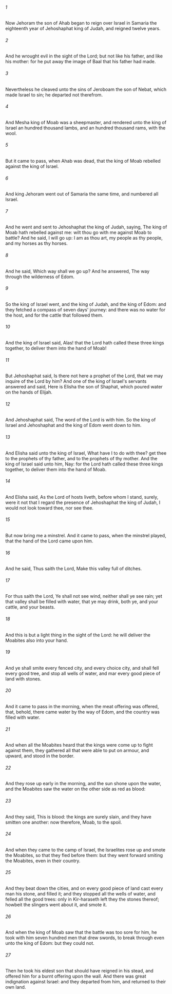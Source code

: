 ###### 1
Now Jehoram the son of Ahab began to reign over Israel in Samaria the eighteenth year of Jehoshaphat king of Judah, and reigned twelve years.

###### 2
And he wrought evil in the sight of the Lord; but not like his father, and like his mother: for he put away the image of Baal that his father had made.

###### 3
Nevertheless he cleaved unto the sins of Jeroboam the son of Nebat, which made Israel to sin; he departed not therefrom.

###### 4
And Mesha king of Moab was a sheepmaster, and rendered unto the king of Israel an hundred thousand lambs, and an hundred thousand rams, with the wool.

###### 5
But it came to pass, when Ahab was dead, that the king of Moab rebelled against the king of Israel.

###### 6
And king Jehoram went out of Samaria the same time, and numbered all Israel.

###### 7
And he went and sent to Jehoshaphat the king of Judah, saying, The king of Moab hath rebelled against me: wilt thou go with me against Moab to battle? And he said, I will go up: I am as thou art, my people as thy people, and my horses as thy horses.

###### 8
And he said, Which way shall we go up? And he answered, The way through the wilderness of Edom.

###### 9
So the king of Israel went, and the king of Judah, and the king of Edom: and they fetched a compass of seven days' journey: and there was no water for the host, and for the cattle that followed them.

###### 10
And the king of Israel said, Alas! that the Lord hath called these three kings together, to deliver them into the hand of Moab!

###### 11
But Jehoshaphat said, Is there not here a prophet of the Lord, that we may inquire of the Lord by him? And one of the king of Israel's servants answered and said, Here is Elisha the son of Shaphat, which poured water on the hands of Elijah.

###### 12
And Jehoshaphat said, The word of the Lord is with him. So the king of Israel and Jehoshaphat and the king of Edom went down to him.

###### 13
And Elisha said unto the king of Israel, What have I to do with thee? get thee to the prophets of thy father, and to the prophets of thy mother. And the king of Israel said unto him, Nay: for the Lord hath called these three kings together, to deliver them into the hand of Moab.

###### 14
And Elisha said, As the Lord of hosts liveth, before whom I stand, surely, were it not that I regard the presence of Jehoshaphat the king of Judah, I would not look toward thee, nor see thee.

###### 15
But now bring me a minstrel. And it came to pass, when the minstrel played, that the hand of the Lord came upon him.

###### 16
And he said, Thus saith the Lord, Make this valley full of ditches.

###### 17
For thus saith the Lord, Ye shall not see wind, neither shall ye see rain; yet that valley shall be filled with water, that ye may drink, both ye, and your cattle, and your beasts.

###### 18
And this is but a light thing in the sight of the Lord: he will deliver the Moabites also into your hand.

###### 19
And ye shall smite every fenced city, and every choice city, and shall fell every good tree, and stop all wells of water, and mar every good piece of land with stones.

###### 20
And it came to pass in the morning, when the meat offering was offered, that, behold, there came water by the way of Edom, and the country was filled with water.

###### 21
And when all the Moabites heard that the kings were come up to fight against them, they gathered all that were able to put on armour, and upward, and stood in the border.

###### 22
And they rose up early in the morning, and the sun shone upon the water, and the Moabites saw the water on the other side as red as blood:

###### 23
And they said, This is blood: the kings are surely slain, and they have smitten one another: now therefore, Moab, to the spoil.

###### 24
And when they came to the camp of Israel, the Israelites rose up and smote the Moabites, so that they fled before them: but they went forward smiting the Moabites, even in their country.

###### 25
And they beat down the cities, and on every good piece of land cast every man his stone, and filled it; and they stopped all the wells of water, and felled all the good trees: only in Kir-haraseth left they the stones thereof; howbeit the slingers went about it, and smote it.

###### 26
And when the king of Moab saw that the battle was too sore for him, he took with him seven hundred men that drew swords, to break through even unto the king of Edom: but they could not.

###### 27
Then he took his eldest son that should have reigned in his stead, and offered him for a burnt offering upon the wall. And there was great indignation against Israel: and they departed from him, and returned to their own land.

